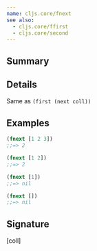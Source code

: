 ```yaml
---
name: cljs.core/fnext
see also:
  - cljs.core/ffirst
  - cljs.core/second
---
```


## Summary

## Details

Same as `(first (next coll))`

## Examples

```clj
(fnext [1 2 3])
;;=> 2

(fnext [1 2])
;;=> 2

(fnext [1])
;;=> nil

(fnext [])
;;=> nil
```

## Signature
[coll]
